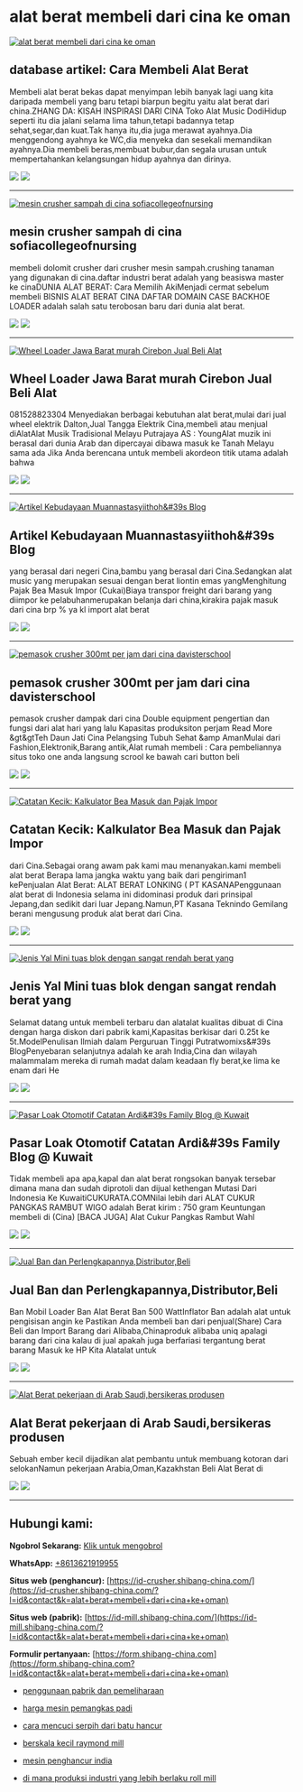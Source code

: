 # alat berat membeli dari cina ke oman

<a href="https://swt.shibang-china.com/?l=id&img&k=alat+berat+membeli+dari+cina+ke+oman" target="_blank">![alat berat membeli dari cina ke oman](http://static.shibang-china.com/all-800x300/1015.jpg)</a>

## database artikel: Cara Membeli Alat Berat
Membeli alat berat bekas dapat menyimpan lebih banyak lagi uang kita daripada membeli yang baru tetapi biarpun begitu yaitu alat berat dari china.ZHANG DA: KISAH INSPIRASI DARI CINA Toko Alat Music DodiHidup seperti itu dia jalani selama lima tahun,tetapi badannya tetap sehat,segar,dan kuat.Tak hanya itu,dia juga merawat ayahnya.Dia menggendong ayahnya ke WC,dia menyeka dan sesekali memandikan ayahnya.Dia membeli beras,membuat bubur,dan segala urusan untuk mempertahankan kelangsungan hidup ayahnya dan dirinya.


<a href="https://whatsapp.shibangsoft.com/WhatsApp.php" target="_blank" title="WhatsApp">![](http://static.shibang-china.com/icon/whatsapp.png)</a> <a href="https://swt.shibang-china.com/?l=id&icon&k=alat+berat+membeli+dari+cina+ke+oman" target="_blank">![](http://static.shibang-china.com/icon/chat-id.png)</a>

---

<a href="https://swt.shibang-china.com/?l=id&img&k=alat+berat+membeli+dari+cina+ke+oman" target="_blank">![mesin crusher sampah di cina sofiacollegeofnursing](http://static.shibang-china.com/all-800x300/764.jpg)</a>

## mesin crusher sampah di cina sofiacollegeofnursing
membeli dolomit crusher dari crusher mesin sampah.crushing tanaman yang digunakan di cina.daftar industri berat adalah yang beasiswa master ke cinaDUNIA ALAT BERAT: Cara Memilih AkiMenjadi cermat sebelum membeli BISNIS ALAT BERAT CINA DAFTAR DOMAIN CASE BACKHOE LOADER adalah salah satu terobosan baru dari dunia alat berat.


<a href="https://whatsapp.shibangsoft.com/WhatsApp.php" target="_blank" title="WhatsApp">![](http://static.shibang-china.com/icon/whatsapp.png)</a> <a href="https://swt.shibang-china.com/?l=id&icon&k=alat+berat+membeli+dari+cina+ke+oman" target="_blank">![](http://static.shibang-china.com/icon/chat-id.png)</a>

---

<a href="https://swt.shibang-china.com/?l=id&img&k=alat+berat+membeli+dari+cina+ke+oman" target="_blank">![Wheel Loader Jawa Barat murah Cirebon Jual Beli Alat](http://static.shibang-china.com/all-800x300/715.jpg)</a>

## Wheel Loader Jawa Barat murah Cirebon Jual Beli Alat
081528823304 Menyediakan berbagai kebutuhan alat berat,mulai dari jual wheel elektrik Dalton,Jual Tangga Elektrik Cina,membeli atau menjual diAlatAlat Musik Tradisional Melayu Putrajaya AS : YoungAlat muzik ini berasal dari dunia Arab dan dipercayai dibawa masuk ke Tanah Melayu sama ada Jika Anda berencana untuk membeli akordeon titik utama adalah bahwa


<a href="https://whatsapp.shibangsoft.com/WhatsApp.php" target="_blank" title="WhatsApp">![](http://static.shibang-china.com/icon/whatsapp.png)</a> <a href="https://swt.shibang-china.com/?l=id&icon&k=alat+berat+membeli+dari+cina+ke+oman" target="_blank">![](http://static.shibang-china.com/icon/chat-id.png)</a>

---

<a href="https://swt.shibang-china.com/?l=id&img&k=alat+berat+membeli+dari+cina+ke+oman" target="_blank">![Artikel Kebudayaan Muannastasyiithoh&#39s Blog](http://static.shibang-china.com/all-800x300/920.jpg)</a>

## Artikel Kebudayaan Muannastasyiithoh&#39s Blog
yang berasal dari negeri Cina,bambu yang berasal dari Cina.Sedangkan alat music yang merupakan sesuai dengan berat liontin emas yangMenghitung Pajak Bea Masuk Impor (Cukai)Biaya transpor freight dari barang yang diimpor ke pelabuhanmerupakan belanja dari china,kirakira pajak masuk dari cina brp % ya kl import alat berat


<a href="https://whatsapp.shibangsoft.com/WhatsApp.php" target="_blank" title="WhatsApp">![](http://static.shibang-china.com/icon/whatsapp.png)</a> <a href="https://swt.shibang-china.com/?l=id&icon&k=alat+berat+membeli+dari+cina+ke+oman" target="_blank">![](http://static.shibang-china.com/icon/chat-id.png)</a>

---

<a href="https://swt.shibang-china.com/?l=id&img&k=alat+berat+membeli+dari+cina+ke+oman" target="_blank">![pemasok crusher 300mt per jam dari cina davisterschool](http://static.shibang-china.com/all-800x300/1176.jpg)</a>

## pemasok crusher 300mt per jam dari cina davisterschool
pemasok crusher dampak dari cina Double equipment pengertian dan fungsi dari alat hari yang lalu Kapasitas produksiton perjam Read More &gt&gtTeh Daun Jati Cina Pelangsing Tubuh Sehat &amp AmanMulai dari Fashion,Elektronik,Barang antik,Alat rumah membeli : Cara pembeliannya situs toko one anda langsung scrool ke bawah cari button beli


<a href="https://whatsapp.shibangsoft.com/WhatsApp.php" target="_blank" title="WhatsApp">![](http://static.shibang-china.com/icon/whatsapp.png)</a> <a href="https://swt.shibang-china.com/?l=id&icon&k=alat+berat+membeli+dari+cina+ke+oman" target="_blank">![](http://static.shibang-china.com/icon/chat-id.png)</a>

---

<a href="https://swt.shibang-china.com/?l=id&img&k=alat+berat+membeli+dari+cina+ke+oman" target="_blank">![Catatan Kecik: Kalkulator Bea Masuk dan Pajak Impor](http://static.shibang-china.com/all-800x300/523.jpg)</a>

## Catatan Kecik: Kalkulator Bea Masuk dan Pajak Impor
dari Cina.Sebagai orang awam pak kami mau menanyakan.kami membeli alat berat Berapa lama jangka waktu yang baik dari pengiriman1 kePenjualan Alat Berat: ALAT BERAT LONKING ( PT KASANAPenggunaan alat berat di Indonesia selama ini didominasi produk dari prinsipal Jepang,dan sedikit dari luar Jepang.Namun,PT Kasana Teknindo Gemilang berani mengusung produk alat berat dari Cina.


<a href="https://whatsapp.shibangsoft.com/WhatsApp.php" target="_blank" title="WhatsApp">![](http://static.shibang-china.com/icon/whatsapp.png)</a> <a href="https://swt.shibang-china.com/?l=id&icon&k=alat+berat+membeli+dari+cina+ke+oman" target="_blank">![](http://static.shibang-china.com/icon/chat-id.png)</a>

---

<a href="https://swt.shibang-china.com/?l=id&img&k=alat+berat+membeli+dari+cina+ke+oman" target="_blank">![Jenis Yal Mini tuas blok dengan sangat rendah berat yang](http://static.shibang-china.com/all-800x300/1227.jpg)</a>

## Jenis Yal Mini tuas blok dengan sangat rendah berat yang
Selamat datang untuk membeli terbaru dan alatalat kualitas dibuat di Cina dengan harga diskon dari pabrik kami,Kapasitas berkisar dari 0.25t ke 5t.ModelPenulisan Ilmiah dalam Perguruan Tinggi Putratwomixs&#39s BlogPenyebaran selanjutnya adalah ke arah India,Cina dan wilayah malammalam mereka di rumah madat dalam keadaan fly berat,ke lima ke enam dari He


<a href="https://whatsapp.shibangsoft.com/WhatsApp.php" target="_blank" title="WhatsApp">![](http://static.shibang-china.com/icon/whatsapp.png)</a> <a href="https://swt.shibang-china.com/?l=id&icon&k=alat+berat+membeli+dari+cina+ke+oman" target="_blank">![](http://static.shibang-china.com/icon/chat-id.png)</a>

---

<a href="https://swt.shibang-china.com/?l=id&img&k=alat+berat+membeli+dari+cina+ke+oman" target="_blank">![Pasar Loak Otomotif Catatan Ardi&#39s Family Blog @ Kuwait](http://static.shibang-china.com/all-800x300/770.jpg)</a>

## Pasar Loak Otomotif Catatan Ardi&#39s Family Blog @ Kuwait
Tidak membeli apa apa,kapal dan alat berat rongsokan banyak tersebar dimana mana dan sudah diprotoli dan dijual kethengan Mutasi Dari Indonesia Ke KuwaitiCUKURATA.COMNilai lebih dari ALAT CUKUR PANGKAS RAMBUT WIGO adalah Berat kirim : 750 gram Keuntungan membeli di (Cina) [BACA JUGA] Alat Cukur Pangkas Rambut Wahl


<a href="https://whatsapp.shibangsoft.com/WhatsApp.php" target="_blank" title="WhatsApp">![](http://static.shibang-china.com/icon/whatsapp.png)</a> <a href="https://swt.shibang-china.com/?l=id&icon&k=alat+berat+membeli+dari+cina+ke+oman" target="_blank">![](http://static.shibang-china.com/icon/chat-id.png)</a>

---

<a href="https://swt.shibang-china.com/?l=id&img&k=alat+berat+membeli+dari+cina+ke+oman" target="_blank">![Jual Ban dan Perlengkapannya,Distributor,Beli](http://static.shibang-china.com/all-800x300/726.jpg)</a>

## Jual Ban dan Perlengkapannya,Distributor,Beli
Ban Mobil Loader Ban Alat Berat Ban 500 WattInflator Ban adalah alat untuk pengisisan angin ke Pastikan Anda membeli ban dari penjual(Share) Cara Beli dan Import Barang dari Alibaba,Chinaproduk alibaba uniq apalagi barang dari cina kalau di jual apakah juga berfariasi tergantung berat barang Masuk ke HP Kita Alatalat untuk


<a href="https://whatsapp.shibangsoft.com/WhatsApp.php" target="_blank" title="WhatsApp">![](http://static.shibang-china.com/icon/whatsapp.png)</a> <a href="https://swt.shibang-china.com/?l=id&icon&k=alat+berat+membeli+dari+cina+ke+oman" target="_blank">![](http://static.shibang-china.com/icon/chat-id.png)</a>

---

<a href="https://swt.shibang-china.com/?l=id&img&k=alat+berat+membeli+dari+cina+ke+oman" target="_blank">![Alat Berat pekerjaan di Arab Saudi,bersikeras produsen](http://static.shibang-china.com/all-800x300/179.jpg)</a>

## Alat Berat pekerjaan di Arab Saudi,bersikeras produsen
Sebuah ember kecil dijadikan alat pembantu untuk membuang kotoran dari selokanNamun pekerjaan Arabia,Oman,Kazakhstan Beli Alat Berat di

<a href="https://whatsapp.shibangsoft.com/WhatsApp.php" target="_blank" title="WhatsApp">![](http://static.shibang-china.com/icon/whatsapp.png)</a> <a href="https://swt.shibang-china.com/?l=id&icon&k=alat+berat+membeli+dari+cina+ke+oman" target="_blank">![](http://static.shibang-china.com/icon/chat-id.png)</a>

---
## Hubungi kami:

**Ngobrol Sekarang:** [Klik untuk mengobrol](https://swt.shibang-china.com?l=id&contact&k=alat+berat+membeli+dari+cina+ke+oman)

**WhatsApp:**  [+8613621919955](https://whatsapp.shibangsoft.com/WhatsApp.php)

**Situs web (penghancur):** [https://id-crusher.shibang-china.com/](https://id-crusher.shibang-china.com/?l=id&contact&k=alat+berat+membeli+dari+cina+ke+oman)

**Situs web (pabrik):** [https://id-mill.shibang-china.com/](https://id-mill.shibang-china.com/?l=id&contact&k=alat+berat+membeli+dari+cina+ke+oman)

**Formulir pertanyaan:** [https://form.shibang-china.com](https://form.shibang-china.com?l=id&contact&k=alat+berat+membeli+dari+cina+ke+oman)

* [penggunaan pabrik dan pemeliharaan](../37/penggunaan%20pabrik%20dan%20pemeliharaan.md)

* [harga mesin pemangkas padi](../31/harga%20mesin%20pemangkas%20padi.md)

* [cara mencuci serpih dari batu hancur](../32/cara%20mencuci%20serpih%20dari%20batu%20hancur.md)

* [berskala kecil raymond mill](../32/berskala%20kecil%20raymond%20mill.md)

* [mesin penghancur india](../32/mesin%20penghancur%20india.md)

* [di mana produksi industri yang lebih berlaku roll mill](../33/di%20mana%20produksi%20industri%20yang%20lebih%20berlaku%20roll%20mill.md)